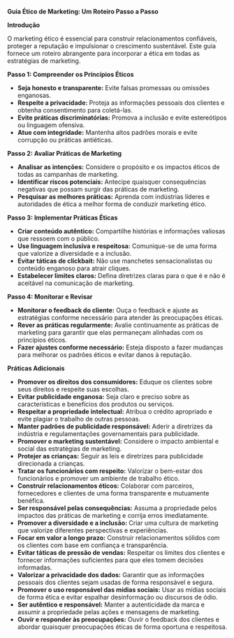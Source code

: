 **Guia Ético de Marketing: Um Roteiro Passo a Passo**

**Introdução**

O marketing ético é essencial para construir relacionamentos confiáveis, proteger a reputação e impulsionar o crescimento sustentável. Este guia fornece um roteiro abrangente para incorporar a ética em todas as estratégias de marketing.

**Passo 1: Compreender os Princípios Éticos**

* **Seja honesto e transparente:** Evite falsas promessas ou omissões enganosas.
* **Respeite a privacidade:** Proteja as informações pessoais dos clientes e obtenha consentimento para coletá-las.
* **Evite práticas discriminatórias:** Promova a inclusão e evite estereótipos ou linguagem ofensiva.
* **Atue com integridade:** Mantenha altos padrões morais e evite corrupção ou práticas antiéticas.

**Passo 2: Avaliar Práticas de Marketing**

* **Analisar as intenções:** Considere o propósito e os impactos éticos de todas as campanhas de marketing.
* **Identificar riscos potenciais:** Antecipe quaisquer consequências negativas que possam surgir das práticas de marketing.
* **Pesquisar as melhores práticas:** Aprenda com indústrias líderes e autoridades de ética a melhor forma de conduzir marketing ético.

**Passo 3: Implementar Práticas Éticas**

* **Criar conteúdo autêntico:** Compartilhe histórias e informações valiosas que ressoem com o público.
* **Use linguagem inclusiva e respeitosa:** Comunique-se de uma forma que valorize a diversidade e a inclusão.
* **Evitar táticas de clickbait:** Não use manchetes sensacionalistas ou conteúdo enganoso para atrair cliques.
* **Estabelecer limites claros:** Defina diretrizes claras para o que é e não é aceitável na comunicação de marketing.

**Passo 4: Monitorar e Revisar**

* **Monitorar o feedback do cliente:** Ouça o feedback e ajuste as estratégias conforme necessário para atender às preocupações éticas.
* **Rever as práticas regularmente:** Avalie continuamente as práticas de marketing para garantir que elas permaneçam alinhadas com os princípios éticos.
* **Fazer ajustes conforme necessário:** Esteja disposto a fazer mudanças para melhorar os padrões éticos e evitar danos à reputação.

**Práticas Adicionais**

* **Promover os direitos dos consumidores:** Eduque os clientes sobre seus direitos e respeite suas escolhas.
* **Evitar publicidade enganosa:** Seja claro e preciso sobre as características e benefícios dos produtos ou serviços.
* **Respeitar a propriedade intelectual:** Atribua o crédito apropriado e evite plagiar o trabalho de outras pessoas.
* **Manter padrões de publicidade responsável:** Aderir a diretrizes da indústria e regulamentações governamentais para publicidade.
* **Promover o marketing sustentável:** Considere o impacto ambiental e social das estratégias de marketing.
* **Protejer as crianças:** Seguir as leis e diretrizes para publicidade direcionada a crianças.
* **Tratar os funcionários com respeito:** Valorizar o bem-estar dos funcionários e promover um ambiente de trabalho ético.
* **Construir relacionamentos éticos:** Colaborar com parceiros, fornecedores e clientes de uma forma transparente e mutuamente benéfica.
* **Ser responsável pelas consequências:** Assuma a propriedade pelos impactos das práticas de marketing e corrija erros imediatamente.
* **Promover a diversidade e a inclusão:** Criar uma cultura de marketing que valorize diferentes perspectivas e experiências.
* **Focar em valor a longo prazo:** Construir relacionamentos sólidos com os clientes com base em confiança e transparência.
* **Evitar táticas de pressão de vendas:** Respeitar os limites dos clientes e fornecer informações suficientes para que eles tomem decisões informadas.
* **Valorizar a privacidade dos dados:** Garantir que as informações pessoais dos clientes sejam usadas de forma responsável e segura.
* **Promover o uso responsável das mídias sociais:** Usar as mídias sociais de forma ética e evitar espalhar desinformação ou discursos de ódio.
* **Ser autêntico e responsável:** Manter a autenticidade da marca e assumir a propriedade pelas ações e mensagens de marketing.
* **Ouvir e responder às preocupações:** Ouvir o feedback dos clientes e abordar quaisquer preocupações éticas de forma oportuna e respeitosa.